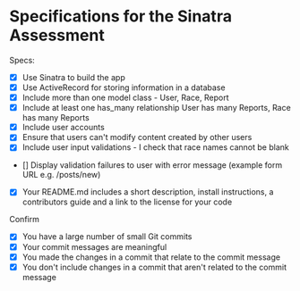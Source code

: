 # Specifications for the Sinatra Assessment

Specs:
- [x] Use Sinatra to build the app
- [X] Use ActiveRecord for storing information in a database
- [X] Include more than one model class - User, Race, Report
- [X] Include at least one has_many relationship  User has many Reports, Race has many Reports
- [X] Include user accounts
- [X] Ensure that users can't modify content created by other users
- [X] Include user input validations - I check that race names cannot be blank
- [] Display validation failures to user with error message (example form URL e.g. /posts/new)
- [X] Your README.md includes a short description, install instructions, a contributors guide and a link to the license for your code

Confirm
- [X] You have a large number of small Git commits
- [X] Your commit messages are meaningful
- [X] You made the changes in a commit that relate to the commit message
- [X] You don't include changes in a commit that aren't related to the commit message
